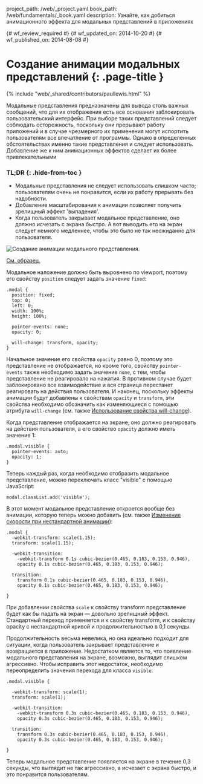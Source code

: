 project_path: /web/_project.yaml
book_path: /web/fundamentals/_book.yaml
description: Узнайте, как добиться анимационного эффекта для модальных представлений в приложениях

{# wf_review_required #}
{# wf_updated_on: 2014-10-20 #}
{# wf_published_on: 2014-08-08 #}

# Создание анимации модальных представлений {: .page-title }

{% include "web/_shared/contributors/paullewis.html" %}


Модальные представления предназначены для вывода столь важных сообщений, что для их отображения есть все основания заблокировать пользовательский интерфейс. При выборе таких представлений следует соблюдать осторожность, поскольку они прерывают работу приложений и в случае чрезмерного их применения могут испортить пользователям все впечатление от программы. Однако в определенных обстоятельствах именно такие представления и следует использовать. Добавление же к ним анимационных эффектов сделает их более привлекательными

### TL;DR {: .hide-from-toc }
- Модальные представления не следует использовать слишком часто; пользователям очень не понравится, если их работу прерывать без надобности.
- Добавление масштабирования к анимации позволяет получить зрелищный эффект 'выпадения'.
- Когда пользователь закрывает модальное представление, оно должно исчезать с экрана быстро. А вот выводить его на экран следует немного медленнее, чтобы это было не так неожиданно для пользователя.


<img src="images/dont-press.gif" alt="Создание анимации модального представления." />

<a href="https://googlesamples.github.io/web-fundamentals/samples/../fundamentals/design-and-ui/animations/modal-view-animation.html">См. образец.</a>

Модальное наложение должно быть выровнено по viewport, поэтому его свойству `position` следует задать значение `fixed`:


    .modal {
      position: fixed;
      top: 0;
      left: 0;
      width: 100%;
      height: 100%;
    
      pointer-events: none;
      opacity: 0;
    
      will-change: transform, opacity;
    }
    

Начальное значение его свойства `opacity` равно 0, поэтому это представление не отображается, но кроме того, свойству `pointer-events` также необходимо задать значение `none`, с тем, чтобы представление не реагировало на нажатия. В противном случае будет заблокировано все взаимодействие и вся страница перестанет реагировать на действия пользователя. И наконец, поскольку эффекты анимации будут добавлены к свойствам `opacity` и `transform`, эти свойства необходимо обозначить как изменяющиеся с помощью атрибута `will-change` (см. также [Использование свойства will-change](/web/fundamentals/design-and-ui/animations/animations-and-performance#using-the-will-change-property)).

Когда представление отображается на экране, оно должно реагировать на действия пользователя, а его свойство `opacity` должно иметь значение 1:


    .modal.visible {
      pointer-events: auto;
      opacity: 1;
    }
    

Теперь каждый раз, когда необходимо отобразить модальное представление, можно переключать класс "visible" с помощью JavaScript:


    modal.classList.add('visible');
    

В этот момент модальное представление откроется вообще без анимации, которую теперь можно добавить
(см. также [Изменение скорости при нестандартной анимации](/web/fundamentals/design-and-ui/animations/custom-easing)):


    .modal {
      -webkit-transform: scale(1.15);
      transform: scale(1.15);
    
      -webkit-transition:
        -webkit-transform 0.1s cubic-bezier(0.465, 0.183, 0.153, 0.946),
        opacity 0.1s cubic-bezier(0.465, 0.183, 0.153, 0.946);
    
      transition:
        transform 0.1s cubic-bezier(0.465, 0.183, 0.153, 0.946),
        opacity 0.1s cubic-bezier(0.465, 0.183, 0.153, 0.946);
    
    }
    

При добавлении свойства `scale` к свойству transform представление будет как бы падать на экран ― довольно зрелищный эффект. Стандартный переход применяется и к свойству transform, и к свойству opacity с нестандартной кривой и продолжительностью в 0,1 секунды.

Продолжительность весьма невелика, но она идеально подходит для ситуации, когда пользователь закрывает представление и возвращается в приложение. Недостатком является то, что появление модального представления на экране, возможно, выглядит слишком агрессивно. Чтобы исправить этот недостаток, необходимо переопределить значения перехода для класса `visible`:


    .modal.visible {
    
      -webkit-transform: scale(1);
      transform: scale(1);
    
      -webkit-transition:
        -webkit-transform 0.3s cubic-bezier(0.465, 0.183, 0.153, 0.946),
        opacity 0.3s cubic-bezier(0.465, 0.183, 0.153, 0.946);
    
      transition:
        transform 0.3s cubic-bezier(0.465, 0.183, 0.153, 0.946),
        opacity 0.3s cubic-bezier(0.465, 0.183, 0.153, 0.946);
    
    }
    

Теперь модальное представление появляется на экране в течение 0,3 секунды, что выглядит не так агрессивно, а исчезает с экрана быстро, и это понравится пользователям.



